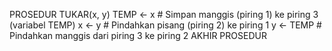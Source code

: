 PROSEDUR TUKAR(x, y)
    TEMP <- x        # Simpan manggis (piring 1) ke piring 3 (variabel TEMP)
    x <- y           # Pindahkan pisang (piring 2) ke piring 1
    y <- TEMP        # Pindahkan manggis dari piring 3 ke piring 2
AKHIR PROSEDUR
